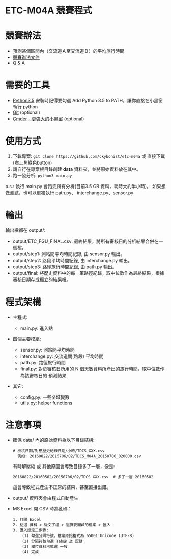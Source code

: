 # ETC-M04A 競賽程式

# 競賽辦法
- 預測某個區間內（交流道Ａ至交流道Ｂ）的平均旅行時間
- [競賽辦法文件](https://www.freeway.gov.tw/Upload/201604/%E7%AC%AC%E4%BA%8C%E5%B1%86%E5%89%B5%E6%84%8F%E7%AB%B6%E8%B3%BD%E8%BE%A6%E6%B3%95.pdf)
- [Q & A](https://www.freeway.gov.tw/Upload/201607/Q&A1050705.pdf)

# 需要的工具
- [Python3.5](https://www.python.org/downloads/)
  安裝時記得要勾選 Add Python 3.5 to PATH，讓你直接在小黑窗執行 python
- [Git](https://git-scm.com/download/win) (optional)
- [Cmder - 更強大的小黑窗](http://cmder.net/) (optional)


# 使用方式

1. 下載專案: `git clone https://github.com/ckybonist/etc-m04a` 或 直接下載(右上角綠色button)
2. 請自行在專案根目錄創建 **data** 資料夾，並將原始資料放在其中。
3. 跑一發分析: `python3 main.py`

  p.s.: 執行 main.py 會跑完所有分析(目前3.5 GB 資料，耗時大約半小時)。
        如果想做測試，也可以單獨執行 path.py、 interchange.py、sensor.py


# 輸出
輸出檔都在 output/:
- output/ETC_FGU_FINAL.csv: 最終結果，將所有審核日的分析結果合併在一個檔。
- output/step1: 測站間平均時間紀錄, 由 sensor.py 輸出。
- output/step2: 路段平均時間紀錄, 由 interchange.py 輸出。
- output/step3: 路徑旅行時間紀錄, 由 path.py 輸出。
- output/final: 將歷史資料中的每一筆路徑紀錄，取中位數作為最終結果，根據審核日期存成獨立的結果檔。


# 程式架構

* 主程式:
  - main.py: 進入點

* 四個主要模組:
  - sensor.py: 測站間平均時間
  - interchange.py: 交流道間(路段) 平均時間
  - path.py: 路徑旅行時間
  - final.py: 對於審核日所用的 N 個天數資料所產出的旅行時間，取中位數作為該審核日的
              預測結果

* 其它:
  - config.py: 一些全域變數
  - utils.py: helper functions

# 注意事項
- 確保 data/ 內的原始資料為以下目錄結構:
  ```
  # 檢核日期/對應歷史紀錄日期/小時/TDCS_XXX.csv
    例如: 20160822/2015706/02/TDCS_M04A_20150706_020000.csv
  ```
  有時解壓縮 或 其他原因會導致目錄多了一層，像是:

  `20160822/20160502/20150706/02/TDCS_XXX.csv  # 多了一層 20160502`

  這會導致程式產生不正常的結果，甚至直接出錯。

- output/ 資料夾會由程式自動產生

- MS Excel 開 CSV 時為亂碼：
  ```
  1. 打開 Excel
  2. 點選 資料 > 從文字檔 > 選擇要開啟的檔案 > 匯入
  3. 匯入設定三步驟:
      (1) 勾選分隔符號，檔案原始格式為 65001:Unicode (UTF-8)
      (2) 分隔符號勾選 Tab鍵 及 逗點
      (3) 欄位資料格式選 一般
      (4) 完成
  ```
